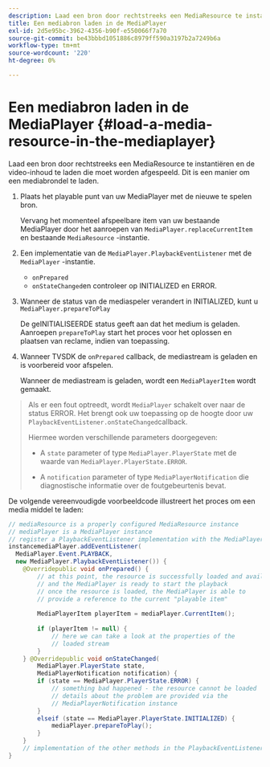 ```yaml
---
description: Laad een bron door rechtstreeks een MediaResource te instantiëren en de video-inhoud te laden die moet worden afgespeeld. Dit is een manier om een mediabrondel te laden.
title: Een mediabron laden in de MediaPlayer
exl-id: 2d5e95bc-3962-4356-b90f-e550066f7a70
source-git-commit: be43bbbd1051886c8979ff590a3197b2a7249b6a
workflow-type: tm+mt
source-wordcount: '220'
ht-degree: 0%

---
```


# Een mediabron laden in de MediaPlayer {#load-a-media-resource-in-the-mediaplayer}

Laad een bron door rechtstreeks een MediaResource te instantiëren en de video-inhoud te laden die moet worden afgespeeld. Dit is een manier om een mediabrondel te laden.

1. Plaats het playable punt van uw MediaPlayer met de nieuwe te spelen bron.

   Vervang het momenteel afspeelbare item van uw bestaande MediaPlayer door het aanroepen van `MediaPlayer.replaceCurrentItem` en bestaande `MediaResource` -instantie.

1. Een implementatie van de `MediaPlayer.PlaybackEventListener` met de `MediaPlayer` -instantie.

   * `onPrepared`
   * `onStateChanged`en controleer op INITIALIZED en ERROR.

1. Wanneer de status van de mediaspeler verandert in INITIALIZED, kunt u `MediaPlayer.prepareToPlay`

   De geINITIALISEERDE status geeft aan dat het medium is geladen. Aanroepen `prepareToPlay` start het proces voor het oplossen en plaatsen van reclame, indien van toepassing.

1. Wanneer TVSDK de `onPrepared` callback, de mediastream is geladen en is voorbereid voor afspelen.

   Wanneer de mediastream is geladen, wordt een `MediaPlayerItem` wordt gemaakt.

>Als er een fout optreedt, wordt `MediaPlayer` schakelt over naar de status ERROR. Het brengt ook uw toepassing op de hoogte door uw `PlaybackEventListener.onStateChanged`callback.
>
>Hiermee worden verschillende parameters doorgegeven:
>* A `state` parameter of type `MediaPlayer.PlayerState` met de waarde van `MediaPlayer.PlayerState.ERROR`.
>
>* A `notification` parameter of type `MediaPlayerNotification` die diagnostische informatie over de foutgebeurtenis bevat.


De volgende vereenvoudigde voorbeeldcode illustreert het proces om een media middel te laden:

```java
// mediaResource is a properly configured MediaResource instance 
// mediaPlayer is a MediaPlayer instance 
// register a PlaybackEventListener implementation with the MediaPlayer  
instancemediaPlayer.addEventListener( 
  MediaPlayer.Event.PLAYBACK, 
  new MediaPlayer.PlaybackEventListener()) { 
    @Overridepublic void onPrepared() { 
        // at this point, the resource is successfully loaded and available 
        // and the MediaPlayer is ready to start the playback 
        // once the resource is loaded, the MediaPlayer is able to 
        // provide a reference to the current "playable item" 
 
        MediaPlayerItem playerItem = mediaPlayer.CurrentItem(); 
 
        if (playerItem != null) {     
            // here we can take a look at the properties of the     
            // loaded stream 
        } 
    } @Overridepublic void onStateChanged( 
        MediaPlayer.PlayerState state,  
        MediaPlayerNotification notification) { 
        if (state == MediaPlayer.PlayerState.ERROR) { 
            // something bad happened - the resource cannot be loaded    
            // details about the problem are provided via the  
            // MediaPlayerNotification instance 
        }  
        elseif (state == MediaPlayer.PlayerState.INITIALIZED) {     
            mediaPlayer.prepareToPlay(); 
        } 
    } 
    // implementation of the other methods in the PlaybackEventListener interface... 
} 
```
